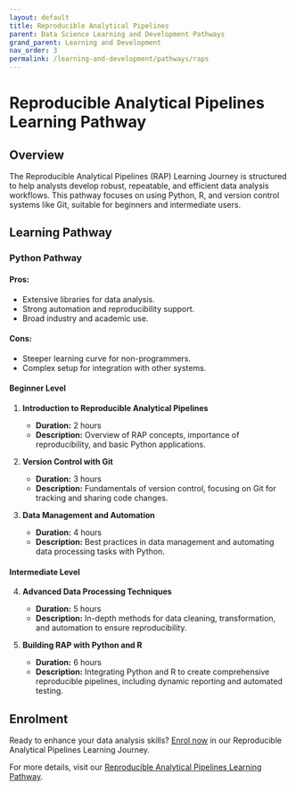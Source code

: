```yaml
---
layout: default
title: Reproducible Analytical Pipelines
parent: Data Science Learning and Development Pathways
grand_parent: Learning and Development
nav_order: 3
permalink: /learning-and-development/pathways/raps
---
```


# Reproducible Analytical Pipelines Learning Pathway

## Overview

The Reproducible Analytical Pipelines (RAP) Learning Journey is structured to help analysts develop robust, repeatable, and efficient data analysis workflows. This pathway focuses on using Python, R, and version control systems like Git, suitable for beginners and intermediate users.

## Learning Pathway

### Python Pathway

#### Pros:
- Extensive libraries for data analysis.
- Strong automation and reproducibility support.
- Broad industry and academic use.

#### Cons:
- Steeper learning curve for non-programmers.
- Complex setup for integration with other systems.

#### Beginner Level

1. **Introduction to Reproducible Analytical Pipelines**
   - **Duration:** 2 hours
   - **Description:** Overview of RAP concepts, importance of reproducibility, and basic Python applications.

2. **Version Control with Git**
   - **Duration:** 3 hours
   - **Description:** Fundamentals of version control, focusing on Git for tracking and sharing code changes.

3. **Data Management and Automation**
   - **Duration:** 4 hours
   - **Description:** Best practices in data management and automating data processing tasks with Python.

#### Intermediate Level

4. **Advanced Data Processing Techniques**
   - **Duration:** 5 hours
   - **Description:** In-depth methods for data cleaning, transformation, and automation to ensure reproducibility.

5. **Building RAP with Python and R**
   - **Duration:** 6 hours
   - **Description:** Integrating Python and R to create comprehensive reproducible pipelines, including dynamic reporting and automated testing.

## Enrolment

Ready to enhance your data analysis skills? [Enrol now](#) in our Reproducible Analytical Pipelines Learning Journey.

For more details, visit our [Reproducible Analytical Pipelines Learning Pathway](#).
